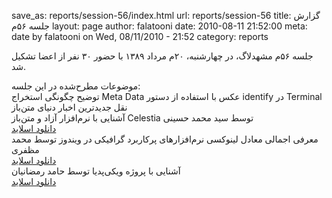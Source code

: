 save_as: reports/session-56/index.html
url: reports/session-56
title: گزارش جلسه ۵۶‌م
layout: page
author: falatooni
date: 2010-08-11 21:52:00
meta: date by falatooni on Wed, 08/11/2010 - 21:52
category: reports

جلسه ۵۶‌م مشهدلاگ، در چهارشنبه، ۲۰‌م مرداد ۱۳۸۹ با حضور ۳۰ نفر از اعضا تشکیل
شد.


<!--more-->



موضوعات مطرح‌شده در این جلسه:  
توضیح چگونگی استخراج Meta Data عکس با استفاده از دستور identify در Terminal  
نقل جدیدترین اخبار دنیای متن‌باز  
آشنایی با نرم‌افزار آزاد و متن‌باز Celestia توسط سید محمد حسینی  
[دانلود اسلاید](http://www.slideshare.net/kalpase/celestia)  
معرفی اجمالی معادل لینوکسی نرم‌افزارهای پرکاربرد گرافیکی در ویندوز توسط محمد
مظفری  
[دانلود اسلاید](http://www.slideshare.net/kalpase/linuxgraphicsoftwares)  
آشنایی با پروژه ویکی‌پدیا توسط حامد رمضانیان  
[دانلود اسلاید](http://www.slideshare.net/iceage2098/ss4945550)
